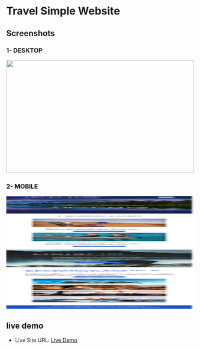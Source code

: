 <h1> Travel Simple Website </h1>
<h2>Screenshots</h2>
<h3>1- DESKTOP</h3>
<img SRC="images/desktop_screenshot.png"  style="width:500px; height:300px;">
<h3>2- MOBILE</h3>
<img SRC="images/mobile_screenshot.png"  style="width:500px; height:300px;">
<h2> live demo </h2>
<ul>
<li>Live Site URL:  <a href="https://majestic-vacherin-bec266.netlify.app/"> Live Demo </a></li>
</ul>
